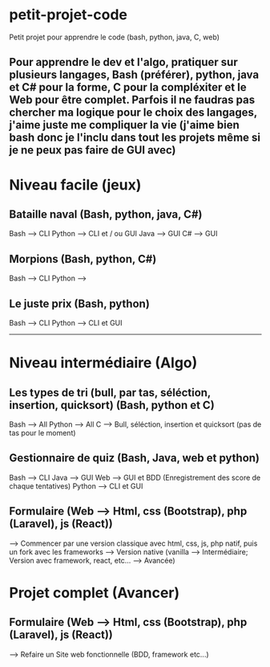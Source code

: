 # petit-projet-code
Petit projet pour apprendre le code (bash, python,  java, C, web)


Pour apprendre le dev et l'algo, pratiquer sur plusieurs langages, Bash (préférer), python, java et C# pour la forme, C pour la compléxiter et le Web pour être complet. Parfois il ne faudras pas chercher ma logique pour le choix des langages, j'aime juste me compliquer la vie (j'aime bien bash donc je l'inclu dans tout les projets même si je ne peux pas faire de GUI avec)
---
# Niveau facile (jeux)

## Bataille naval (Bash, python, java, C#)
Bash --> CLI
Python --> CLI et / ou GUI
Java --> GUI
C# --> GUI


## Morpions (Bash, python, C#)
Bash --> CLI
Python --> 

## Le juste prix (Bash, python)
Bash --> CLI
Python --> CLI et GUI


---

# Niveau intermédiaire (Algo)


## Les types de tri (bull, par tas, séléction, insertion, quicksort) (Bash, python et C)
Bash --> All
Python --> All
C --> Bull, séléction, insertion et quicksort (pas de tas pour le moment) 

## Gestionnaire de quiz (Bash, Java, web et python)
Bash --> CLI
Java --> GUI
Web --> GUI et BDD (Enregistrement des score de chaque tentatives)
Python --> CLI et GUI

## Formulaire (Web --> Html, css (Bootstrap), php (Laravel), js (React))
--> Commencer par une version classique avec html, css, js, php natif, puis un fork avec les frameworks
--> Version native (vanilla --> Intermédiaire; Version avec framework, react, etc... --> Avancée)



# Projet complet (Avancer)


## Formulaire (Web --> Html, css (Bootstrap), php (Laravel), js (React))
--> Refaire un Site web fonctionnelle (BDD, framework etc...)